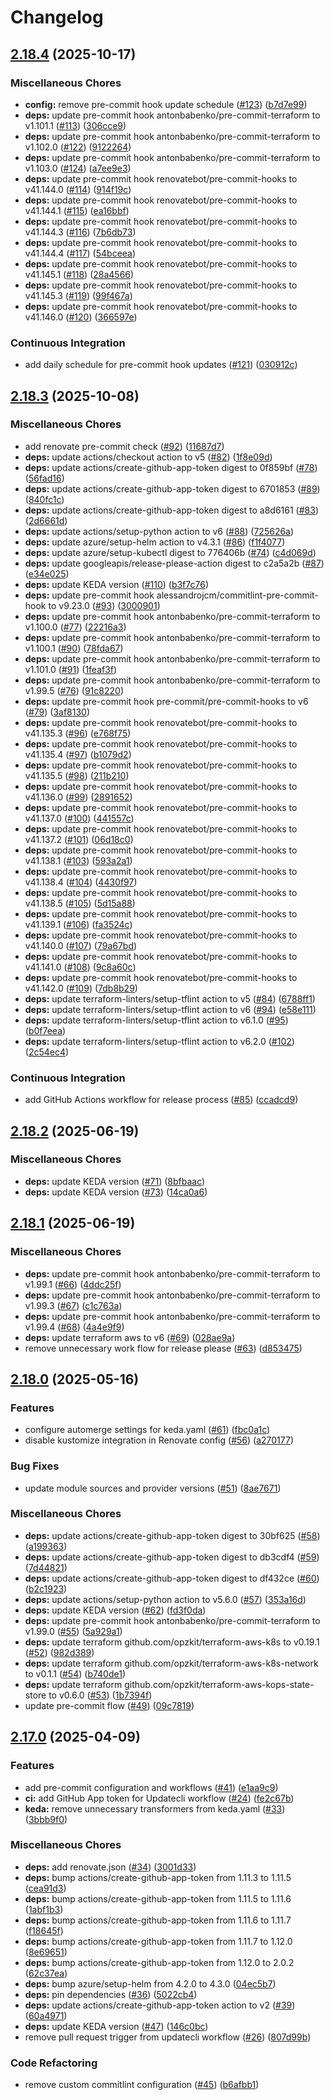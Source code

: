 # Changelog

## [2.18.4](https://github.com/opzkit/terraform-aws-k8s-addons-keda/compare/v2.18.3...v2.18.4) (2025-10-17)


### Miscellaneous Chores

* **config:** remove pre-commit hook update schedule ([#123](https://github.com/opzkit/terraform-aws-k8s-addons-keda/issues/123)) ([b7d7e99](https://github.com/opzkit/terraform-aws-k8s-addons-keda/commit/b7d7e991a7a886be3d995d7e757cbdcf19802cfc))
* **deps:** update pre-commit hook antonbabenko/pre-commit-terraform to v1.101.1 ([#113](https://github.com/opzkit/terraform-aws-k8s-addons-keda/issues/113)) ([306cce9](https://github.com/opzkit/terraform-aws-k8s-addons-keda/commit/306cce9e5a35798897676510c07491acc8df3338))
* **deps:** update pre-commit hook antonbabenko/pre-commit-terraform to v1.102.0 ([#122](https://github.com/opzkit/terraform-aws-k8s-addons-keda/issues/122)) ([9122264](https://github.com/opzkit/terraform-aws-k8s-addons-keda/commit/9122264d304a7cfb0e7eec48b5d0211bd9caed81))
* **deps:** update pre-commit hook antonbabenko/pre-commit-terraform to v1.103.0 ([#124](https://github.com/opzkit/terraform-aws-k8s-addons-keda/issues/124)) ([a7ee9e3](https://github.com/opzkit/terraform-aws-k8s-addons-keda/commit/a7ee9e390875697221e55c35be0193e7718532dd))
* **deps:** update pre-commit hook renovatebot/pre-commit-hooks to v41.144.0 ([#114](https://github.com/opzkit/terraform-aws-k8s-addons-keda/issues/114)) ([914f19c](https://github.com/opzkit/terraform-aws-k8s-addons-keda/commit/914f19cad113090bf708fa3b850789cb47f6a33c))
* **deps:** update pre-commit hook renovatebot/pre-commit-hooks to v41.144.1 ([#115](https://github.com/opzkit/terraform-aws-k8s-addons-keda/issues/115)) ([ea16bbf](https://github.com/opzkit/terraform-aws-k8s-addons-keda/commit/ea16bbfaa58ba42c44102787952574fe8991df6a))
* **deps:** update pre-commit hook renovatebot/pre-commit-hooks to v41.144.3 ([#116](https://github.com/opzkit/terraform-aws-k8s-addons-keda/issues/116)) ([7b6db73](https://github.com/opzkit/terraform-aws-k8s-addons-keda/commit/7b6db734692ef34310f4ec64c9b77cae0e09161f))
* **deps:** update pre-commit hook renovatebot/pre-commit-hooks to v41.144.4 ([#117](https://github.com/opzkit/terraform-aws-k8s-addons-keda/issues/117)) ([54bceea](https://github.com/opzkit/terraform-aws-k8s-addons-keda/commit/54bceea37e2a3f155adfbdbf4d16558d9648f5cf))
* **deps:** update pre-commit hook renovatebot/pre-commit-hooks to v41.145.1 ([#118](https://github.com/opzkit/terraform-aws-k8s-addons-keda/issues/118)) ([28a4566](https://github.com/opzkit/terraform-aws-k8s-addons-keda/commit/28a4566e5e9715b806493c9f8ae1fb009d325caf))
* **deps:** update pre-commit hook renovatebot/pre-commit-hooks to v41.145.3 ([#119](https://github.com/opzkit/terraform-aws-k8s-addons-keda/issues/119)) ([99f467a](https://github.com/opzkit/terraform-aws-k8s-addons-keda/commit/99f467a6fc78a586cece9f93ed885c97cc5bd4b6))
* **deps:** update pre-commit hook renovatebot/pre-commit-hooks to v41.146.0 ([#120](https://github.com/opzkit/terraform-aws-k8s-addons-keda/issues/120)) ([366597e](https://github.com/opzkit/terraform-aws-k8s-addons-keda/commit/366597e1e3450227b7eb520627d881ec2e4ada53))


### Continuous Integration

* add daily schedule for pre-commit hook updates ([#121](https://github.com/opzkit/terraform-aws-k8s-addons-keda/issues/121)) ([030912c](https://github.com/opzkit/terraform-aws-k8s-addons-keda/commit/030912c6bec111a1defd87ab802fae3bd2f8ccfa))

## [2.18.3](https://github.com/opzkit/terraform-aws-k8s-addons-keda/compare/v2.18.2...v2.18.3) (2025-10-08)


### Miscellaneous Chores

* add renovate pre-commit check ([#92](https://github.com/opzkit/terraform-aws-k8s-addons-keda/issues/92)) ([11687d7](https://github.com/opzkit/terraform-aws-k8s-addons-keda/commit/11687d7d1ca0dcad668f3ee03e8e6e8dff866ffc))
* **deps:** update actions/checkout action to v5 ([#82](https://github.com/opzkit/terraform-aws-k8s-addons-keda/issues/82)) ([1f8e09d](https://github.com/opzkit/terraform-aws-k8s-addons-keda/commit/1f8e09dfc8648aaa2686ad6ff9e52320dcea5337))
* **deps:** update actions/create-github-app-token digest to 0f859bf ([#78](https://github.com/opzkit/terraform-aws-k8s-addons-keda/issues/78)) ([56fad16](https://github.com/opzkit/terraform-aws-k8s-addons-keda/commit/56fad16ebea55fdef0770507359c980197dad7e7))
* **deps:** update actions/create-github-app-token digest to 6701853 ([#89](https://github.com/opzkit/terraform-aws-k8s-addons-keda/issues/89)) ([840fc1c](https://github.com/opzkit/terraform-aws-k8s-addons-keda/commit/840fc1cbef02a07cded1dc2948fbdbfe68650ee0))
* **deps:** update actions/create-github-app-token digest to a8d6161 ([#83](https://github.com/opzkit/terraform-aws-k8s-addons-keda/issues/83)) ([2d6661d](https://github.com/opzkit/terraform-aws-k8s-addons-keda/commit/2d6661d0a83f3ede3e9ffc03bd0a94848db69359))
* **deps:** update actions/setup-python action to v6 ([#88](https://github.com/opzkit/terraform-aws-k8s-addons-keda/issues/88)) ([725626a](https://github.com/opzkit/terraform-aws-k8s-addons-keda/commit/725626a747175142fb356eb27a7cfac315c4dfc4))
* **deps:** update azure/setup-helm action to v4.3.1 ([#86](https://github.com/opzkit/terraform-aws-k8s-addons-keda/issues/86)) ([f1f4077](https://github.com/opzkit/terraform-aws-k8s-addons-keda/commit/f1f40777b8c8d35cbe11e3579a9ab5fcf641c32f))
* **deps:** update azure/setup-kubectl digest to 776406b ([#74](https://github.com/opzkit/terraform-aws-k8s-addons-keda/issues/74)) ([c4d069d](https://github.com/opzkit/terraform-aws-k8s-addons-keda/commit/c4d069d4c95e26c4887d0ed762e04ba78efc0eac))
* **deps:** update googleapis/release-please-action digest to c2a5a2b ([#87](https://github.com/opzkit/terraform-aws-k8s-addons-keda/issues/87)) ([e34e025](https://github.com/opzkit/terraform-aws-k8s-addons-keda/commit/e34e025cb23b18345323a212a512a34fba60d22e))
* **deps:** update KEDA version ([#110](https://github.com/opzkit/terraform-aws-k8s-addons-keda/issues/110)) ([b3f7c76](https://github.com/opzkit/terraform-aws-k8s-addons-keda/commit/b3f7c769a7cc6ab3695b161d9017d8148a2c53b0))
* **deps:** update pre-commit hook alessandrojcm/commitlint-pre-commit-hook to v9.23.0 ([#93](https://github.com/opzkit/terraform-aws-k8s-addons-keda/issues/93)) ([3000901](https://github.com/opzkit/terraform-aws-k8s-addons-keda/commit/300090108188fd6829e436f1a4ebd3bcfcbbbfe5))
* **deps:** update pre-commit hook antonbabenko/pre-commit-terraform to v1.100.0 ([#77](https://github.com/opzkit/terraform-aws-k8s-addons-keda/issues/77)) ([22216a3](https://github.com/opzkit/terraform-aws-k8s-addons-keda/commit/22216a3f5ed0549df6a092a6f67dc86af48f0718))
* **deps:** update pre-commit hook antonbabenko/pre-commit-terraform to v1.100.1 ([#90](https://github.com/opzkit/terraform-aws-k8s-addons-keda/issues/90)) ([78fda67](https://github.com/opzkit/terraform-aws-k8s-addons-keda/commit/78fda6727a447df90e22dfd1c9fd97e3ffcd30c3))
* **deps:** update pre-commit hook antonbabenko/pre-commit-terraform to v1.101.0 ([#91](https://github.com/opzkit/terraform-aws-k8s-addons-keda/issues/91)) ([1feaf3f](https://github.com/opzkit/terraform-aws-k8s-addons-keda/commit/1feaf3f2be22e2bc1611a406dc4a1c2e7234cca6))
* **deps:** update pre-commit hook antonbabenko/pre-commit-terraform to v1.99.5 ([#76](https://github.com/opzkit/terraform-aws-k8s-addons-keda/issues/76)) ([91c8220](https://github.com/opzkit/terraform-aws-k8s-addons-keda/commit/91c82205718818dbc552cc23a79ab4e801d1528d))
* **deps:** update pre-commit hook pre-commit/pre-commit-hooks to v6 ([#79](https://github.com/opzkit/terraform-aws-k8s-addons-keda/issues/79)) ([3af8130](https://github.com/opzkit/terraform-aws-k8s-addons-keda/commit/3af8130fbc043ccc5d704cd600e973550d96ef78))
* **deps:** update pre-commit hook renovatebot/pre-commit-hooks to v41.135.3 ([#96](https://github.com/opzkit/terraform-aws-k8s-addons-keda/issues/96)) ([e768f75](https://github.com/opzkit/terraform-aws-k8s-addons-keda/commit/e768f752e635102b869dc422125593d79e5d701d))
* **deps:** update pre-commit hook renovatebot/pre-commit-hooks to v41.135.4 ([#97](https://github.com/opzkit/terraform-aws-k8s-addons-keda/issues/97)) ([b1079d2](https://github.com/opzkit/terraform-aws-k8s-addons-keda/commit/b1079d27359d84c50dc3d6625441503a6dafc068))
* **deps:** update pre-commit hook renovatebot/pre-commit-hooks to v41.135.5 ([#98](https://github.com/opzkit/terraform-aws-k8s-addons-keda/issues/98)) ([211b210](https://github.com/opzkit/terraform-aws-k8s-addons-keda/commit/211b210642b810ecaed981494901d240ed6c7bdf))
* **deps:** update pre-commit hook renovatebot/pre-commit-hooks to v41.136.0 ([#99](https://github.com/opzkit/terraform-aws-k8s-addons-keda/issues/99)) ([2891652](https://github.com/opzkit/terraform-aws-k8s-addons-keda/commit/2891652056de23563b9341bb07150dd29fa829d1))
* **deps:** update pre-commit hook renovatebot/pre-commit-hooks to v41.137.0 ([#100](https://github.com/opzkit/terraform-aws-k8s-addons-keda/issues/100)) ([441557c](https://github.com/opzkit/terraform-aws-k8s-addons-keda/commit/441557cd42369215094fc4b4b593d45df67c71b7))
* **deps:** update pre-commit hook renovatebot/pre-commit-hooks to v41.137.2 ([#101](https://github.com/opzkit/terraform-aws-k8s-addons-keda/issues/101)) ([06d18c0](https://github.com/opzkit/terraform-aws-k8s-addons-keda/commit/06d18c0516e4a8e1fee76d5c8d6057fc9275dd84))
* **deps:** update pre-commit hook renovatebot/pre-commit-hooks to v41.138.1 ([#103](https://github.com/opzkit/terraform-aws-k8s-addons-keda/issues/103)) ([593a2a1](https://github.com/opzkit/terraform-aws-k8s-addons-keda/commit/593a2a136f6e565ed81ffb6e4a2d837716882a7d))
* **deps:** update pre-commit hook renovatebot/pre-commit-hooks to v41.138.4 ([#104](https://github.com/opzkit/terraform-aws-k8s-addons-keda/issues/104)) ([4430f97](https://github.com/opzkit/terraform-aws-k8s-addons-keda/commit/4430f9787c0e61e8ce29628ac3e661ac4f1f1dff))
* **deps:** update pre-commit hook renovatebot/pre-commit-hooks to v41.138.5 ([#105](https://github.com/opzkit/terraform-aws-k8s-addons-keda/issues/105)) ([5d15a88](https://github.com/opzkit/terraform-aws-k8s-addons-keda/commit/5d15a885e30afebd5bfe080034d4ce8907b30f03))
* **deps:** update pre-commit hook renovatebot/pre-commit-hooks to v41.139.1 ([#106](https://github.com/opzkit/terraform-aws-k8s-addons-keda/issues/106)) ([fa3524c](https://github.com/opzkit/terraform-aws-k8s-addons-keda/commit/fa3524c3d1616d2dc3297a9a0b090d4944d21a0b))
* **deps:** update pre-commit hook renovatebot/pre-commit-hooks to v41.140.0 ([#107](https://github.com/opzkit/terraform-aws-k8s-addons-keda/issues/107)) ([79a67bd](https://github.com/opzkit/terraform-aws-k8s-addons-keda/commit/79a67bd53e5b7ee1572b2dec838bfda0c5827409))
* **deps:** update pre-commit hook renovatebot/pre-commit-hooks to v41.141.0 ([#108](https://github.com/opzkit/terraform-aws-k8s-addons-keda/issues/108)) ([9c8a60c](https://github.com/opzkit/terraform-aws-k8s-addons-keda/commit/9c8a60c7ee92bfb8b0fec22bb463ed5c3a8f0550))
* **deps:** update pre-commit hook renovatebot/pre-commit-hooks to v41.142.0 ([#109](https://github.com/opzkit/terraform-aws-k8s-addons-keda/issues/109)) ([7db8b29](https://github.com/opzkit/terraform-aws-k8s-addons-keda/commit/7db8b294cfb5f09fa196ce77da47e12d36d85b16))
* **deps:** update terraform-linters/setup-tflint action to v5 ([#84](https://github.com/opzkit/terraform-aws-k8s-addons-keda/issues/84)) ([6788ff1](https://github.com/opzkit/terraform-aws-k8s-addons-keda/commit/6788ff11249b5ff2fcc880145c777d5f0989b427))
* **deps:** update terraform-linters/setup-tflint action to v6 ([#94](https://github.com/opzkit/terraform-aws-k8s-addons-keda/issues/94)) ([e58e111](https://github.com/opzkit/terraform-aws-k8s-addons-keda/commit/e58e111a7001bc58a9c24c4c88d9b6735fa74258))
* **deps:** update terraform-linters/setup-tflint action to v6.1.0 ([#95](https://github.com/opzkit/terraform-aws-k8s-addons-keda/issues/95)) ([b0f7eea](https://github.com/opzkit/terraform-aws-k8s-addons-keda/commit/b0f7eea4d322acc14f90f4004b87c1a9d5fad3b3))
* **deps:** update terraform-linters/setup-tflint action to v6.2.0 ([#102](https://github.com/opzkit/terraform-aws-k8s-addons-keda/issues/102)) ([2c54ec4](https://github.com/opzkit/terraform-aws-k8s-addons-keda/commit/2c54ec4d135a5a17bd9341bcdb86bff72dc5c4f6))


### Continuous Integration

* add GitHub Actions workflow for release process ([#85](https://github.com/opzkit/terraform-aws-k8s-addons-keda/issues/85)) ([ccadcd9](https://github.com/opzkit/terraform-aws-k8s-addons-keda/commit/ccadcd9829f3946649c67548f2da295fd58368ac))

## [2.18.2](https://github.com/opzkit/terraform-aws-k8s-addons-keda/compare/v2.18.1...v2.18.2) (2025-06-19)


### Miscellaneous Chores

* **deps:** update KEDA version ([#71](https://github.com/opzkit/terraform-aws-k8s-addons-keda/issues/71)) ([8bfbaac](https://github.com/opzkit/terraform-aws-k8s-addons-keda/commit/8bfbaacffc9823c1853ec8ec3cb7eac699b2c668))
* **deps:** update KEDA version ([#73](https://github.com/opzkit/terraform-aws-k8s-addons-keda/issues/73)) ([14ca0a6](https://github.com/opzkit/terraform-aws-k8s-addons-keda/commit/14ca0a69c4361822b71835c8580b7b99ae25d48c))

## [2.18.1](https://github.com/opzkit/terraform-aws-k8s-addons-keda/compare/v2.18.0...v2.18.1) (2025-06-19)


### Miscellaneous Chores

* **deps:** update pre-commit hook antonbabenko/pre-commit-terraform to v1.99.1 ([#66](https://github.com/opzkit/terraform-aws-k8s-addons-keda/issues/66)) ([4ddc25f](https://github.com/opzkit/terraform-aws-k8s-addons-keda/commit/4ddc25f2a98a901f30c558ec94372ba221ecfc95))
* **deps:** update pre-commit hook antonbabenko/pre-commit-terraform to v1.99.3 ([#67](https://github.com/opzkit/terraform-aws-k8s-addons-keda/issues/67)) ([c1c763a](https://github.com/opzkit/terraform-aws-k8s-addons-keda/commit/c1c763a3f850ced5787abdbe99e22512de71602d))
* **deps:** update pre-commit hook antonbabenko/pre-commit-terraform to v1.99.4 ([#68](https://github.com/opzkit/terraform-aws-k8s-addons-keda/issues/68)) ([4a4e9f9](https://github.com/opzkit/terraform-aws-k8s-addons-keda/commit/4a4e9f9912ec771cc68d337bef8b1c50375bc1b9))
* **deps:** update terraform aws to v6 ([#69](https://github.com/opzkit/terraform-aws-k8s-addons-keda/issues/69)) ([028ae9a](https://github.com/opzkit/terraform-aws-k8s-addons-keda/commit/028ae9acc5b54c76fb1442199283ccc44e13b051))
* remove unnecessary work flow for release please ([#63](https://github.com/opzkit/terraform-aws-k8s-addons-keda/issues/63)) ([d853475](https://github.com/opzkit/terraform-aws-k8s-addons-keda/commit/d85347577649ae0b71a2b3aedec81ffdf8d540ac))

## [2.18.0](https://github.com/opzkit/terraform-aws-k8s-addons-keda/compare/v2.17.0...v2.18.0) (2025-05-16)


### Features

* configure automerge settings for keda.yaml ([#61](https://github.com/opzkit/terraform-aws-k8s-addons-keda/issues/61)) ([fbc0a1c](https://github.com/opzkit/terraform-aws-k8s-addons-keda/commit/fbc0a1cfe9f8f93480767ab07691b0370ccb03f8))
* disable kustomize integration in Renovate config ([#56](https://github.com/opzkit/terraform-aws-k8s-addons-keda/issues/56)) ([a270177](https://github.com/opzkit/terraform-aws-k8s-addons-keda/commit/a270177f8cf22afdc5426babea6d32c7e824b4cf))


### Bug Fixes

* update module sources and provider versions ([#51](https://github.com/opzkit/terraform-aws-k8s-addons-keda/issues/51)) ([8ae7671](https://github.com/opzkit/terraform-aws-k8s-addons-keda/commit/8ae767126ca7ae74f9c305f22ca97d53cbbbeba2))


### Miscellaneous Chores

* **deps:** update actions/create-github-app-token digest to 30bf625 ([#58](https://github.com/opzkit/terraform-aws-k8s-addons-keda/issues/58)) ([a199363](https://github.com/opzkit/terraform-aws-k8s-addons-keda/commit/a1993639455a247c4d127e616f230fb8b3a5cf04))
* **deps:** update actions/create-github-app-token digest to db3cdf4 ([#59](https://github.com/opzkit/terraform-aws-k8s-addons-keda/issues/59)) ([7d44821](https://github.com/opzkit/terraform-aws-k8s-addons-keda/commit/7d4482188080a105c1d111a7ecc5a1e9b5c45d60))
* **deps:** update actions/create-github-app-token digest to df432ce ([#60](https://github.com/opzkit/terraform-aws-k8s-addons-keda/issues/60)) ([b2c1923](https://github.com/opzkit/terraform-aws-k8s-addons-keda/commit/b2c1923572d10fa9a59f64807760082e798dba58))
* **deps:** update actions/setup-python action to v5.6.0 ([#57](https://github.com/opzkit/terraform-aws-k8s-addons-keda/issues/57)) ([353a16d](https://github.com/opzkit/terraform-aws-k8s-addons-keda/commit/353a16db2eb7622f9522da7df5f412eba8530838))
* **deps:** update KEDA version ([#62](https://github.com/opzkit/terraform-aws-k8s-addons-keda/issues/62)) ([fd3f0da](https://github.com/opzkit/terraform-aws-k8s-addons-keda/commit/fd3f0daf26e13c56cc34f25e6dd8189a13cfc1d7))
* **deps:** update pre-commit hook antonbabenko/pre-commit-terraform to v1.99.0 ([#55](https://github.com/opzkit/terraform-aws-k8s-addons-keda/issues/55)) ([5a929a1](https://github.com/opzkit/terraform-aws-k8s-addons-keda/commit/5a929a13609d9cb7e934213a8b44b8013c1fac38))
* **deps:** update terraform github.com/opzkit/terraform-aws-k8s to v0.19.1 ([#52](https://github.com/opzkit/terraform-aws-k8s-addons-keda/issues/52)) ([982d389](https://github.com/opzkit/terraform-aws-k8s-addons-keda/commit/982d389def6abdb571966c39df1adb60169580c0))
* **deps:** update terraform github.com/opzkit/terraform-aws-k8s-network to v0.1.1 ([#54](https://github.com/opzkit/terraform-aws-k8s-addons-keda/issues/54)) ([b740de1](https://github.com/opzkit/terraform-aws-k8s-addons-keda/commit/b740de1ca5263fa6618c4cf27514e62817330d5e))
* **deps:** update terraform github.com/opzkit/terraform-aws-kops-state-store to v0.6.0 ([#53](https://github.com/opzkit/terraform-aws-k8s-addons-keda/issues/53)) ([1b7394f](https://github.com/opzkit/terraform-aws-k8s-addons-keda/commit/1b7394f9370d9e009e33c1783785c795a92f4aed))
* update pre-commit flow ([#49](https://github.com/opzkit/terraform-aws-k8s-addons-keda/issues/49)) ([09c7819](https://github.com/opzkit/terraform-aws-k8s-addons-keda/commit/09c7819824a9419d14188af4f4d70aa66d340dce))

## [2.17.0](https://github.com/opzkit/terraform-aws-k8s-addons-keda/compare/v2.16.1...v2.17.0) (2025-04-09)


### Features

* add pre-commit configuration and workflows ([#41](https://github.com/opzkit/terraform-aws-k8s-addons-keda/issues/41)) ([e1aa9c9](https://github.com/opzkit/terraform-aws-k8s-addons-keda/commit/e1aa9c96c84e9a06610adec5ba85266ce5f664b6))
* **ci:** add GitHub App token for Updatecli workflow ([#24](https://github.com/opzkit/terraform-aws-k8s-addons-keda/issues/24)) ([fe2c67b](https://github.com/opzkit/terraform-aws-k8s-addons-keda/commit/fe2c67bc211fb9d2e68b14868f9d452b046e115a))
* **keda:** remove unnecessary transformers from keda.yaml ([#33](https://github.com/opzkit/terraform-aws-k8s-addons-keda/issues/33)) ([3bbb9f0](https://github.com/opzkit/terraform-aws-k8s-addons-keda/commit/3bbb9f0072e25deadc1af5e5c746809636aed68d))


### Miscellaneous Chores

* **deps:** add renovate.json ([#34](https://github.com/opzkit/terraform-aws-k8s-addons-keda/issues/34)) ([3001d33](https://github.com/opzkit/terraform-aws-k8s-addons-keda/commit/3001d33385d294d0935a4c4dbb0f8b9eff493a17))
* **deps:** bump actions/create-github-app-token from 1.11.3 to 1.11.5 ([cea91d3](https://github.com/opzkit/terraform-aws-k8s-addons-keda/commit/cea91d369fd018caa1591141d497b730741cdc53))
* **deps:** bump actions/create-github-app-token from 1.11.5 to 1.11.6 ([1abf1b3](https://github.com/opzkit/terraform-aws-k8s-addons-keda/commit/1abf1b320e34fe9205664370f1ddae8c332caa83))
* **deps:** bump actions/create-github-app-token from 1.11.6 to 1.11.7 ([f18645f](https://github.com/opzkit/terraform-aws-k8s-addons-keda/commit/f18645f88c37d2ace5d0b8cf051715f5733e0c7e))
* **deps:** bump actions/create-github-app-token from 1.11.7 to 1.12.0 ([8e69651](https://github.com/opzkit/terraform-aws-k8s-addons-keda/commit/8e696512ff465881a235f2189bdd820f0e9a8f0d))
* **deps:** bump actions/create-github-app-token from 1.12.0 to 2.0.2 ([62c37ea](https://github.com/opzkit/terraform-aws-k8s-addons-keda/commit/62c37ea68e2a427bcf427c19dec22d01d5dd2c46))
* **deps:** bump azure/setup-helm from 4.2.0 to 4.3.0 ([04ec5b7](https://github.com/opzkit/terraform-aws-k8s-addons-keda/commit/04ec5b78363b09aa6992bff277d08e3700c72d76))
* **deps:** pin dependencies ([#36](https://github.com/opzkit/terraform-aws-k8s-addons-keda/issues/36)) ([5022cb4](https://github.com/opzkit/terraform-aws-k8s-addons-keda/commit/5022cb4f2c539895c736fd18bffe00d7d2d3c775))
* **deps:** update actions/create-github-app-token action to v2 ([#39](https://github.com/opzkit/terraform-aws-k8s-addons-keda/issues/39)) ([60a4971](https://github.com/opzkit/terraform-aws-k8s-addons-keda/commit/60a4971fe098c3cee08f6dfd8b42508f9b867928))
* **deps:** update KEDA version ([#47](https://github.com/opzkit/terraform-aws-k8s-addons-keda/issues/47)) ([146c0bc](https://github.com/opzkit/terraform-aws-k8s-addons-keda/commit/146c0bcd1535413052018707b0ce8e4f112ffaff))
* remove pull request trigger from updatecli workflow ([#26](https://github.com/opzkit/terraform-aws-k8s-addons-keda/issues/26)) ([807d99b](https://github.com/opzkit/terraform-aws-k8s-addons-keda/commit/807d99b72c957f1a716669125fe7dc87262ba8db))


### Code Refactoring

* remove custom commitlint configuration ([#45](https://github.com/opzkit/terraform-aws-k8s-addons-keda/issues/45)) ([b6afbb1](https://github.com/opzkit/terraform-aws-k8s-addons-keda/commit/b6afbb1942de93b698ea2529be285cc176f4be51))
